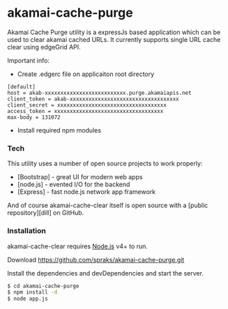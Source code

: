# akamai-cache-purge

Akamai Cache Purge utility is a expressJs based application which can be used to clear akamai cached URLs. It currently supports single URL cache clear using edgeGrid API.

Important info:
 - Create .edgerc file on applicaiton root directory

```
[default]
host = akab-xxxxxxxxxxxxxxxxxxxxxxxxxx.purge.akamaiapis.net
client_token = akab-xxxxxxxxxxxxxxxxxxxxxxxxxxxxxxxxxxx
client_secret = xxxxxxxxxxxxxxxxxxxxxxxxxxxxxxxxxxx
access_token = xxxxxxxxxxxxxxxxxxxxxxxxxxxxxxxxxxx
max-body = 131072
```

  - Install required npm modules 

### Tech

This utility uses a number of open source projects to work properly:

* [Bootstrap] - great UI for modern web apps
* [node.js] - evented I/O for the backend
* [Express] - fast node.js network app framework 

And of course akamai-cache-clear itself is open source with a [public repository][dill]
 on GitHub.

### Installation

akamai-cache-clear requires [Node.js](https://nodejs.org/) v4+ to run.

Download https://github.com/spraks/akamai-cache-purge.git

Install the dependencies and devDependencies and start the server.

```sh
$ cd akamai-cache-purge
$ npm install -d
$ node app.js
```

